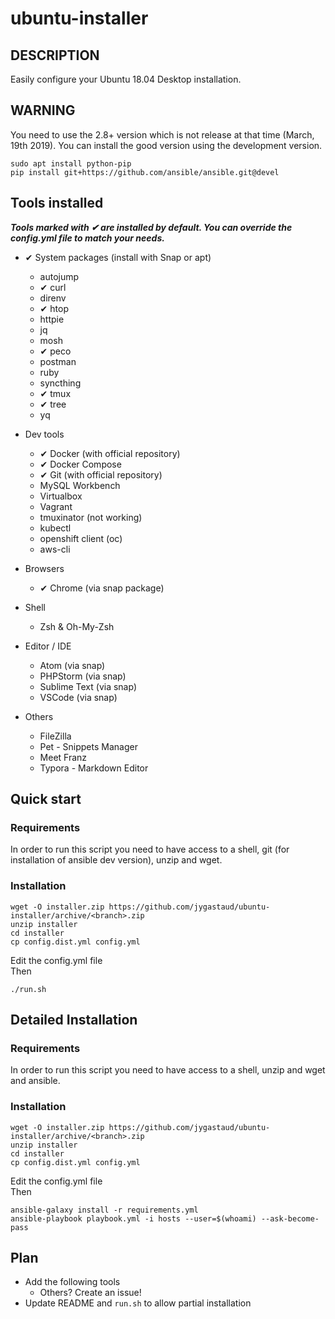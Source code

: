 # ubuntu-installer

## DESCRIPTION

Easily configure your Ubuntu 18.04 Desktop installation.

## WARNING

You need to use the 2.8+ version which is not release at that time (March, 19th 2019).
You can install the good version using the development version.

```
sudo apt install python-pip
pip install git+https://github.com/ansible/ansible.git@devel
```

## Tools installed

***Tools marked with ✔ are installed by default. You can override the config.yml file to match your needs.***

* ✔ System packages (install with Snap or apt)
    * autojump
    * ✔ curl
    * direnv
    * ✔ htop
    * httpie
    * jq
    * mosh
    * ✔ peco
    * postman
    * ruby
    * syncthing
    * ✔ tmux
    * ✔ tree
    * yq

* Dev tools
  * ✔ Docker (with official repository)
  * ✔ Docker Compose
  * ✔ Git (with official repository)
  * MySQL Workbench
  * Virtualbox
  * Vagrant
  * tmuxinator (not working)
  * kubectl
  * openshift client (oc)
  * aws-cli

* Browsers
  * ✔ Chrome (via snap package)

* Shell
  * Zsh & Oh-My-Zsh

* Editor / IDE
  * Atom (via snap)
  * PHPStorm (via snap)
  * Sublime Text (via snap)
  * VSCode (via snap)

* Others
  * FileZilla
  * Pet - Snippets Manager
  * Meet Franz
  * Typora - Markdown Editor

## Quick start

### Requirements

In order to run this script you need to have access to a shell, git (for installation of ansible dev version), unzip and wget.

### Installation

```
wget -O installer.zip https://github.com/jygastaud/ubuntu-installer/archive/<branch>.zip
unzip installer
cd installer
cp config.dist.yml config.yml
```

Edit the config.yml file  
Then

```
./run.sh
```

## Detailed Installation

### Requirements

In order to run this script you need to have access to a shell, unzip and wget and ansible.

### Installation

```
wget -O installer.zip https://github.com/jygastaud/ubuntu-installer/archive/<branch>.zip
unzip installer
cd installer
cp config.dist.yml config.yml
```
Edit the config.yml file  
Then

```
ansible-galaxy install -r requirements.yml
ansible-playbook playbook.yml -i hosts --user=$(whoami) --ask-become-pass
```

## Plan

* Add the following tools
  * Others? Create an issue!
* Update README and `run.sh` to allow partial installation
